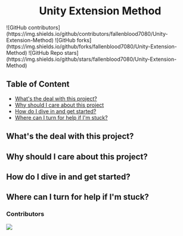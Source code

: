 <h1 align = "center">Unity Extension Method</h1>

<center>
 <a href = "https://img.shields.io/github/contributors/fallenblood7080/Unity-Extension-Method"></a>
</center>
![GitHub contributors](https://img.shields.io/github/contributors/fallenblood7080/Unity-Extension-Method) ![GitHub forks](https://img.shields.io/github/forks/fallenblood7080/Unity-Extension-Method) ![GitHub Repo stars](https://img.shields.io/github/stars/fallenblood7080/Unity-Extension-Method)




## Table of Content

 - [What's the deal with this project?](#whats-the-deal-with-this-project)
 - [Why should I care about this project](#why-should-i-care-about-this-project)
 - [How do I dive in and get started?](#how-do-i-dive-in-and-get-started)
 - [Where can I turn for help if I'm stuck?](#where-can-i-turn-for-help-if-im-stuck)
 




## What's the deal with this project?
## Why should I care about this project?
## How do I dive in and get started?
## Where can I turn for help if I'm stuck?

### Contributors
<a href="https://github.com/fallenblood7080/Unity-Extension-Method/graphs/contributors">
  <img src="https://contrib.rocks/image?repo=fallenblood7080/Unity-Extension-Method" />
</a>
